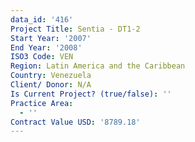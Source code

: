 ```yaml
---
data_id: '416'
Project Title: Sentia - DT1-2
Start Year: '2007'
End Year: '2008'
ISO3 Code: VEN
Region: Latin America and the Caribbean
Country: Venezuela
Client/ Donor: N/A
Is Current Project? (true/false): ''
Practice Area:
  - ''
Contract Value USD: '8789.18'
---
```

